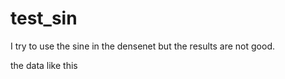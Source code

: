 # test_sin
I try to use the sine in the densenet but the results are not good.

the data like this
![]()


